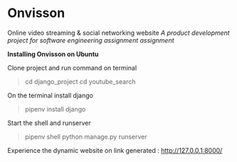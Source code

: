 # Onvisson
Online video streaming &amp; social networking website
*A product development project for software engineering assignment assignment*


**Installing Onvisson on Ubuntu**

Clone project and run command on terminal
> cd django_project
> cd youtube_search

On the terminal install django
> pipenv install django

Start the shell and runserver
> pipenv shell
> python manage.py runserver

Experience the dynamic website on link generated : http://127.0.0.1:8000/

